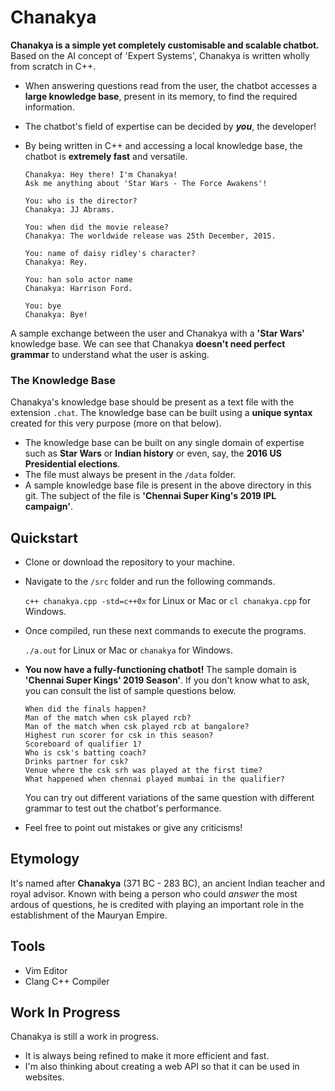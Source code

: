 # Chanakya
**Chanakya is a simple yet completely customisable and scalable chatbot.** Based on the AI concept of 'Expert Systems', Chanakya is written wholly from scratch in C++. 

  * When answering questions read from the user, the chatbot accesses a **large knowledge base**, present in its memory, to find the required information. 
  * The chatbot's field of expertise can be decided by ***you***, the developer!
  * By being written in C++ and accessing a local knowledge base, the chatbot is **extremely fast** and versatile.

    ```
    Chanakya: Hey there! I'm Chanakya!
    Ask me anything about 'Star Wars - The Force Awakens'!
  
    You: who is the director?
    Chanakya: JJ Abrams.
  
    You: when did the movie release?
    Chanakya: The worldwide release was 25th December, 2015.
  
    You: name of daisy ridley's character?
    Chanakya: Rey.
  
    You: han solo actor name
    Chanakya: Harrison Ford.
  
    You: bye
    Chanakya: Bye!
    ```
A sample exchange between the user and Chanakya with a **'Star Wars'** knowledge base. We can see that Chanakya **doesn't need perfect grammar** to understand what the user is asking.

### The Knowledge Base
Chanakya's knowledge base should be present as a text file with the extension ```.chat```. The knowledge base can be built using a **unique syntax** created for this very purpose (more on that below). 

  * The knowledge base can be built on any single domain of expertise such as **Star Wars** or **Indian history** or even, say, the **2016 US Presidential elections**.
  * The file must always be present in the ```/data``` folder.
  * A sample knowledge base file is present in the above directory in this git. The subject of the file is **'Chennai Super King's 2019 IPL campaign'**.

## Quickstart
* Clone or download the repository to your machine.
* Navigate to the ```/src``` folder and run the following commands.

  ```c++ chanakya.cpp -std=c++0x``` for Linux or Mac or ```cl chanakya.cpp``` for Windows.
* Once compiled, run these next commands to execute the programs.

  ```./a.out``` for Linux or Mac or ```chanakya``` for Windows.

* **You now have a fully-functioning chatbot!** The sample domain is **'Chennai Super Kings' 2019 Season'**. If you don't know what to ask, you can consult the list of sample questions below.

  ```
  When did the finals happen?
  Man of the match when csk played rcb?
  Man of the match when csk played rcb at bangalore?
  Highest run scorer for csk in this season?
  Scoreboard of qualifier 1?
  Who is csk's batting coach?
  Drinks partner for csk?
  Venue where the csk srh was played at the first time?
  What happened when chennai played mumbai in the qualifier?
  ```
  You can try out different variations of the same question with different grammar to test out the chatbot's performance.

* Feel free to point out mistakes or give any criticisms!

## Etymology
It's named after **Chanakya** (371 BC - 283 BC), an ancient Indian teacher and royal advisor. Known with being a person who could *answer* the most ardous of questions, he is credited with playing an important role in the establishment of the Mauryan Empire. 

## Tools
* Vim Editor
* Clang C++ Compiler

## Work In Progress
Chanakya is still a work in progress.
* It is always being refined to make it more efficient and fast.
* I'm also thinking about creating a web API so that it can be used in websites. 
